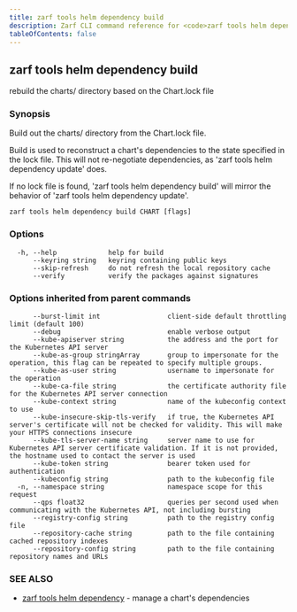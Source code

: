 ```yaml
---
title: zarf tools helm dependency build
description: Zarf CLI command reference for <code>zarf tools helm dependency build</code>.
tableOfContents: false
---
```


<!-- Page generated by Zarf; DO NOT EDIT -->

## zarf tools helm dependency build

rebuild the charts/ directory based on the Chart.lock file

### Synopsis


Build out the charts/ directory from the Chart.lock file.

Build is used to reconstruct a chart's dependencies to the state specified in
the lock file. This will not re-negotiate dependencies, as 'zarf tools helm dependency update'
does.

If no lock file is found, 'zarf tools helm dependency build' will mirror the behavior
of 'zarf tools helm dependency update'.


```
zarf tools helm dependency build CHART [flags]
```

### Options

```
  -h, --help             help for build
      --keyring string   keyring containing public keys
      --skip-refresh     do not refresh the local repository cache
      --verify           verify the packages against signatures
```

### Options inherited from parent commands

```
      --burst-limit int                 client-side default throttling limit (default 100)
      --debug                           enable verbose output
      --kube-apiserver string           the address and the port for the Kubernetes API server
      --kube-as-group stringArray       group to impersonate for the operation, this flag can be repeated to specify multiple groups.
      --kube-as-user string             username to impersonate for the operation
      --kube-ca-file string             the certificate authority file for the Kubernetes API server connection
      --kube-context string             name of the kubeconfig context to use
      --kube-insecure-skip-tls-verify   if true, the Kubernetes API server's certificate will not be checked for validity. This will make your HTTPS connections insecure
      --kube-tls-server-name string     server name to use for Kubernetes API server certificate validation. If it is not provided, the hostname used to contact the server is used
      --kube-token string               bearer token used for authentication
      --kubeconfig string               path to the kubeconfig file
  -n, --namespace string                namespace scope for this request
      --qps float32                     queries per second used when communicating with the Kubernetes API, not including bursting
      --registry-config string          path to the registry config file
      --repository-cache string         path to the file containing cached repository indexes
      --repository-config string        path to the file containing repository names and URLs
```

### SEE ALSO

* [zarf tools helm dependency](/commands/zarf_tools_helm_dependency/)	 - manage a chart's dependencies

